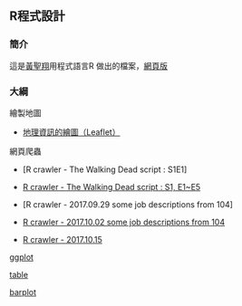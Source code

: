 ## R程式設計

### 簡介

這是[黃聖翔](https://www.facebook.com/profile.php?id=100001348802783)用程式語言R 做出的檔案，[網頁版](https://jshuang0520.github.io/R-works/)

### 大綱

繪製地圖

- [地理資訊的繪圖（Leaflet）](https://jshuang0520.github.io/R-works/R_map.html)

網頁爬蟲

- [R crawler - The Walking Dead script : S1E1]
- [R crawler - The Walking Dead script : S1, E1~E5](https://jshuang0520.github.io/R-works/2017.09.28_R_crawler___The_Walking_Dead_script_S1_E1~5.html)
- [R crawler - 2017.09.29 some job descriptions from 104]
- [R crawler - 2017.10.02 some job descriptions from 104](https://jshuang0520.github.io/R-works/2017.10.02_104_data_analysist.html)

- [R crawler - 2017.10.15](https://jshuang0520.github.io/R-works/2017.10.15_LFP.html) 


[ggplot](https://jshuang0520.github.io/R-works/2017.10.16_ggplot2_2017.09.01_10.16_LFP.png) 


[table](https://github.com/jshuang0520/R-works/blob/master/2017.10.16_table_2017.09.01_10.16_LFP.png) 


[barplot](https://jshuang0520.github.io/R-works/2017.10.16_barplot_2017.09.01_10.16_LFP.png)

